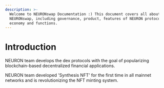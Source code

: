 ```yaml
---
description: >-
  Welcome to NEURONswap Documentation :) This document covers all about
  NEURONswap, including governance, product, features of NEURON protocol, token
  economy and functions.
---
```


# Introduction

NEURON team develops the dex protocols with the goal of popularizing blockchain-based decentralized financial applications.&#x20;

NEURON team developed 'Synthesis NFT' for the first time in all mainnet networks and is revolutionizing the NFT minting system.
